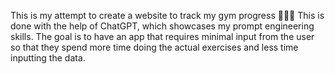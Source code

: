 This is my attempt to create a website to track my gym progress 🚀🚀🚀
This is done with the help of ChatGPT, which showcases my prompt engineering skills.
The goal is to have an app that requires minimal input from the user so that they spend more time doing the actual exercises and less time inputting the data.
